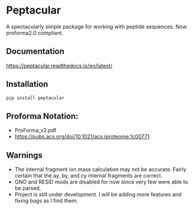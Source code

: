 
# Peptacular

A spectacularly simple package for working with peptide sequences. Now proforma2.0 compliant.

## Documentation
https://peptacular.readthedocs.io/en/latest/


## Installation

```bash
pip install peptacular
```

## Proforma Notation:
- ProForma_v2.pdf
- https://pubs.acs.org/doi/10.1021/acs.jproteome.1c00771


## Warnings

- The internal fragment ion mass calculation may not be accurate. Fairly certain that the ay, by, and cy internal fragments are correct.
- GNO and RESID mods are disabled for now since very few were able to be parsed.
- Project is still under development. I will be adding more features and fixing bugs as I find them.